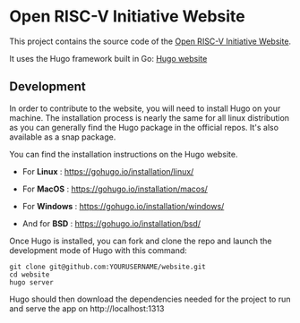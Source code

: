# Open RISC-V Initiative Website

This project contains the source code of the [Open RISC-V Initiative Website](https://open-riscv-initiative.com).

It uses the Hugo framework built in Go: [Hugo website](https://gohugo.io/)

## Development

In order to contribute to the website, you will need to install Hugo on your machine.
The installation process is nearly the same for all linux distribution as you can generally find the Hugo package
in the official repos. It's also available as a snap package.

You can find the installation instructions on the Hugo website.

- For **Linux** : https://gohugo.io/installation/linux/

- For **MacOS** : https://gohugo.io/installation/macos/

- For **Windows** : https://gohugo.io/installation/windows/

- And for **BSD** : https://gohugo.io/installation/bsd/



Once Hugo is installed, you can fork and clone the repo and launch the development mode of Hugo with this command:
```shell
git clone git@github.com:YOURUSERNAME/website.git
cd website
hugo server
```

Hugo should then download the dependencies needed for the project to run and serve the app on http://localhost:1313
